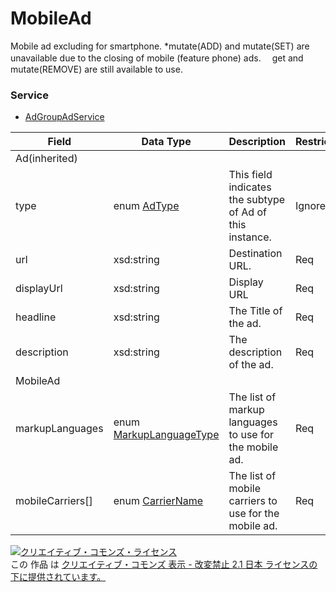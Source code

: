 # MobileAd
Mobile ad excluding for smartphone.
*mutate(ADD) and mutate(SET) are unavailable due to the closing of mobile (feature phone) ads.
　get and mutate(REMOVE) are still available to use.
### Service
+ [AdGroupAdService](../services/AdGroupAdService.md)

| Field | Data Type | Description | Restrictions | 
|---|---|---|---|
| Ad(inherited)||||||
| type| enum <a href="./AdType.md">AdType</a>| This field indicates the subtype of Ad of this instance.| Ignore| Ignore| Ignore |
| url| xsd:string| Destination URL.| Req| ReqUpdatable| Ignore |
| displayUrl| xsd:string| Display URL| Req| ReqUpdatable| Ignore |
| headline| xsd:string| The Title of the ad.| Req| ReqUpdatable| Ignore |
| description| xsd:string| The description of the ad.| Req| ReqUpdatable| Ignore |
| MobileAd||||||
| markupLanguages| enum <a href="./MarkupLanguageType.md">MarkupLanguageType</a>| The list of markup languages to use for the mobile ad.| Req| ReqUpdatable| Ignore |
| mobileCarriers[]| enum <a href="./CarrierName.md">CarrierName</a>| The list of mobile carriers to use for the mobile ad.| Req| ReqUpdatable| Ignore |
<a rel="license" href="http://creativecommons.org/licenses/by-nd/2.1/jp/"><img alt="クリエイティブ・コモンズ・ライセンス" style="border-width:0" src="https://i.creativecommons.org/l/by-nd/2.1/jp/88x31.png" /></a><br />この 作品 は <a rel="license" href="http://creativecommons.org/licenses/by-nd/2.1/jp/">クリエイティブ・コモンズ 表示 - 改変禁止 2.1 日本 ライセンスの下に提供されています。</a>
